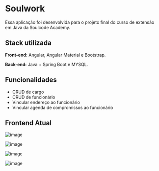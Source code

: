 
# Soulwork
Essa aplicação foi desenvolvida para o projeto final do curso de extensão em Java da Soulcode Academy. 


## Stack utilizada

**Front-end:** Angular, Angular Material e Bootstrap.

**Back-end:** Java + Spring Boot e MYSQL.


## Funcionalidades

- CRUD de cargo
- CRUD de funcionário
- Vincular endereço ao funcionário
- Vincular agenda de compromissos ao funcionário


## Frontend Atual

![image](https://user-images.githubusercontent.com/73593492/163064510-7f475d0c-35d1-40b2-a96f-6e30ec8c3316.png)

![image](https://user-images.githubusercontent.com/73593492/163064591-2acf3c4c-5b2a-4cfd-bf8b-5fe8b763725b.png)

![image](https://user-images.githubusercontent.com/73593492/163064702-107e02e1-043b-43de-99b7-4c38c5666f63.png)

![image](https://user-images.githubusercontent.com/73593492/163064783-36c6c44a-185b-44b4-9341-bc7e9d7a7d44.png)

